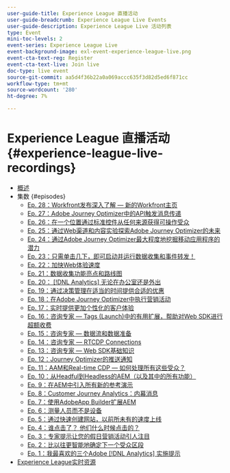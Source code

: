 ```yaml
---
user-guide-title: Experience League 直播活动
user-guide-breadcrumb: Experience League Live Events
user-guide-description: Experience League Live 活动列表
type: Event
mini-toc-levels: 2
event-series: Experience League Live
event-background-image: exl-event-experience-league-live.png
event-cta-text-reg: Register
event-cta-text-live: Join live
doc-type: live event
source-git-commit: aa5d4f36b22a0a069accc635f3d82d5ed6f871cc
workflow-type: tm+mt
source-wordcount: '280'
ht-degree: 7%

---
```



# Experience League 直播活动 {#experience-league-live-recordings}

+ [概述](overview.md)
+ 集数 {#episodes}
   + [Ep. 28：Workfront发布深入了解 — 新的Workfront主页](episodes/exl-live-episode-10-26-23.md)
   + [Ep. 27：Adobe Journey Optimizer中的API触发消息传递](episodes/exl-live-episode-8-23-23.md)
   + [Ep. 26：在一个位置&#x200B;通过标准控件从任何来源获得可操作受众](episodes/exl-live-episode-7-20-23.md)
   + [Ep. 25：通过Web渠道和内容实验探索Adobe Journey Optimizer的未来](episodes/exl-live-episode-6-14-23.md)
   + [Ep. 24：通过Adobe Journey Optimizer最大程度地挖掘移动应用程序的潜力](episodes/exl-live-episode-5-24-23.md)
   + [Ep. 23：只需单击几下，即可启动并运行数据收集和事件转发！](episodes/exl-live-episode-4-25-23.md)
   + [Ep. 22：加快Web体验速度](episodes/exl-live-episode-2-16-23.md)
   + [Ep. 21：数据收集功能亮点和路线图](episodes/exl-live-episode-1-26-23.md)
   + [Ep. 20： [!DNL Analytics] 无论在办公室还是外出](episodes/exl-live-episode-11-18-22.md)
   + [Ep. 19：通过决策管理在适当的时间提供合适的优惠](episodes/exl-live-episode-10-25-22.md)
   + [Ep. 18：在Adobe Journey Optimizer中执行营销活动](episodes/exl-live-episode-09-22-22.md)
   + [Ep. 17：实时提供更加个性化的客户体验](episodes/exl-live-episode-09-20-22.md)
   + [Ep. 16：咨询专家 — Tags (Launch)中的有用扩展，帮助对Web SDK进行超额收费](episodes/exl-live-episode-08-23-22.md)
   + [Ep. 15：咨询专家 — 数据流和数据准备](episodes/exl-live-episode-07-21-22.md)
   + [Ep. 14：咨询专家 — RTCDP Connections](episodes/exl-live-episode-06-23-22.md)
   + [Ep. 13：咨询专家 — Web SDK基础知识](episodes/exl-live-episode-05-26-22.md)
   + [Ep. 12：Journey Optimizer的推送通知](episodes/exl-live-episode-05-12-22.md)
   + [Ep. 11：AAM和Real-time CDP — 如何处理所有这些受众？](episodes/exl-live-episode-04-28-22.md)
   + [Ep. 10：从Headful到Headless的AEM（以及其中的所有功能）](episodes/exl-live-episode-04-21-22.md)
   + [Ep. 9：在AEM中引入所有新的参考演示](episodes/exl-live-episode-02-03-22.md)
   + [Ep. 8：Customer Journey Analytics：内幕消息](episodes/exl-live-episode-08.md)
   + [Ep. 7：使用AdobeApp Builder扩展AEM](episodes/exl-live-episode-07.md)
   + [Ep. 6：测量人员而不是设备](episodes/exl-live-episode-06.md)
   + [Ep. 5：通过快速创建网站，以前所未有的速度上线](episodes/exl-live-episode-05.md)
   + [Ep. 4：谁点击了？ 他们什么时候点击的？](episodes/exl-live-episode-04.md)
   + [Ep. 3：专家提示让您的假日营销活动引人注目](episodes/exl-live-episode-03.md)
   + [Ep. 2：比以往更智能地确定下一个受众区段](episodes/exl-live-episode-02.md)
   + [Ep. 1：我最喜欢的三个Adobe [!DNL Analytics] 实施提示](episodes/exl-live-episode-01.md)
+ [Experience League实时资源](exl-live-assets.md)
